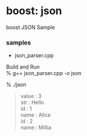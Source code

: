 boost: json
===============

boost JSON Sample <br/>

### samples
- json_parser.cpp  <br/>

Build and Run <br/>
% g++ json_parser.cpp -o json <br/>

% ./json <br/>
> value : 3 <br/>
> str : Hello <br/>
> id : 1 <br/>
> name : Alice <br/>
> id : 2 <br/>
> name : Millia <br/>


